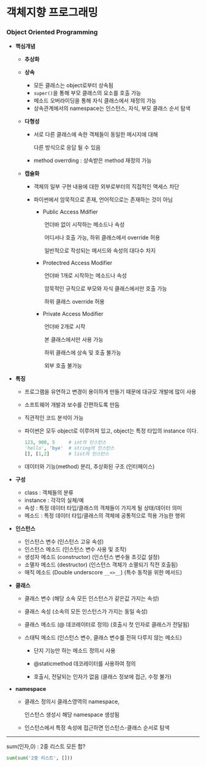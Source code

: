 # 객체지향 프로그래밍



### Object Oriented Programming





- **핵심개념**

  

  - **추상화**

  - **상속**

    - 모든 클래스는 object로부터 상속됨
    - `super()`을 통해 부모 클래스의 요소를 호출 가능
    - 메소드 오버라이딩을 통해 자식 클래스에서 재정의 가능
    - 상속관계에서의 namespace는 인스턴스, 자식, 부모 클래스 순서 탐색

  - **다형성**

    - 서로 다른 클래스에 속한 객체들이 동일한 메시지에 대해

      다른 방식으로 응답 될 수 있음

    - method overrding  :  상속받은 method 재정의 가능

  - **캡슐화**

    - 객체의 일부 구현 내용에 대한 외부로부터의 직접적인 액세스 차단

    - 파이썬에서 암묵적으로 존재, 언어적으로는 존재하는 것이 아님

      - Public Access Mdifier

        ​	언더바 없이 시작하는 메소드나 속성

        ​	어디서나 호출 가능, 하위 클래스에서 override 허용

        ​	일반적으로 작성되는 메서드와 속성의 대다수 차지

      - Protectred Access Modifier

        ​	언더바 1개로 시작하는 메소드나 속성

        ​	암묵적인 규칙으로 부모와 자식 클래스에서만 호출 가능

        ​	하위 클래스 override 허용

      - Private Access Modifier

        ​	언더바 2개로 시작

        ​	본 클래스에서만 사용 가능

        ​	하위 클래스에 상속 및 호출 불가능

        ​	외부 호출 불가능





- **특징**

  - 프로그램을 유연하고 변경이 용이하게 만들기 때문에 대규모 개발에 많이 사용
  - 소프트웨어 개발과 보수를 간편하도록 만듬
  - 직관적인 코드 분석이 가능

  - 파이썬은 모두 object로 이루어져 있고, object는 특정 타입의 instance 이다.

    ```python
    123, 900, 5     # int의 인스턴스
    'hello', 'bye'  # string의 인스턴스
    [], [1,2]       # list의 인스턴스
    ```


  - 데이터와 기능(method) 분리, 추상화된 구조 (인터페이스)





- **구성**
  - class  :  객체들의 분류
  - instance  :  각각의 실체/예
  - 속성  :  특정 데이터 타입/클래스의 객체들이 가지게 될 상태/데이터 의미
  - 메소드  :  특정 데이터 타입/클래스의 객체에 공통적으로 적용 가능한 행위





- **인스턴스**
  - 인스턴스 변수 (인스턴스 고유 속성)
  - 인스턴스 메소드 (인스턴스 변수 사용 및 조작)
  - 생성자 메소드 (constructor) (인스턴스 변수들 초깃값 설정)
  - 소멸자 메소드 (destructor) (인스턴스 객체가 소멸되기 직전 호출됨)
  - 매직 메소드 (Double underscore `__<>__`) (특수 동작을 위한 메서드)





- **클래스**

  - 클래스 변수 (해당 소속 모든 인스턴스가 같은값 가지는 속성)

  - 클래스 속성 (소속의 모든 인스턴스가 가지는 동일 속성)

  - 클래스 메소드 (@ 데코레이터로 정의) (호출시 첫 인자로 클래스가 전달됨)

  - 스태틱 메소드 (인스턴스 변수, 클래스 변수를 전혀 다루지 않는 메소드)

    - 단지 기능만 하는 메소드 정의시 사용

    - @staticmethod 데코레이터를 사용하여 정의
    - 호출시, 전달되는 인자가 없음 (클래스 정보에 접근, 수정 불가)





- **namespace**

  - 클래스 정의시 클래스영역의 namespace, 

    인스턴스 생성시 해당 namespace 생성됨

  - 인스턴스에서 특정 속성에 접근하면 인스턴스-클래스 순서로 탐색







---

sum(인자,0)  :  2중 리스트 모든 합?

```python
sum(sum('2중 리스트', []))
```